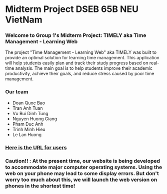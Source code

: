 # Midterm Project DSEB 65B NEU VietNam
### Welcome to Group 1's Midterm Project: TIMELY aka Time Management - Learning Web 

The project "Time Management - Learning Web" aka TIMELY was built to provide an optimal solution for learning time management. 
This application will help students easily plan and track their study progress based on real-time analysis. The main goal is to help students improve their academic productivity, achieve their goals, and reduce stress caused by poor time management.

### Our team

- Doan Quoc Bao
- Tran Anh Tuan
- Vu Bui Dinh Tung
- Nguyen Huong Giang
- Pham Duc Anh
- Trinh Minh Hieu
- Le Lan Huong

### [Here is the URL for users](https://group1projectpython-34kt4ysvgqwopcttrasmvk.streamlit.app/)
### Caution‼️ : At the present time, our website is being developed to accommodate major computer operating systems. Using the web on your phone may lead to some display errors. But don't worry too much about this, we will launch the web version on phones in the shortest time!